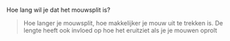 
Hoe lang wil je dat het mouwsplit is?

> Hoe langer je mouwsplit, hoe makkelijker je mouw uit te trekken is. De lengte heeft ook invloed op hoe het eruitziet als je je mouwen oprolt
